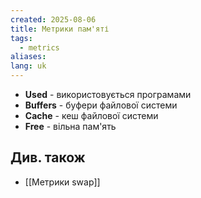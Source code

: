 ```yaml
---
created: 2025-08-06
title: Метрики пам'яті
tags:
  - metrics
aliases: 
lang: uk
---
```

- **Used** - використовується програмами
- **Buffers** - буфери файлової системи
- **Cache** - кеш файлової системи
- **Free** - вільна пам'ять

## Див. також

- [[Метрики swap]]